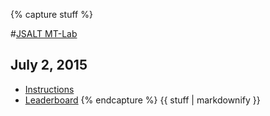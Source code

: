 {% capture stuff %}

#<a href="{{site.baseurl}}" id="home">JSALT MT-Lab</a>

## July 2, 2015

 * [Instructions](index.html)
 * [Leaderboard](leaderboard.html)
{% endcapture %}
{{ stuff | markdownify }}
